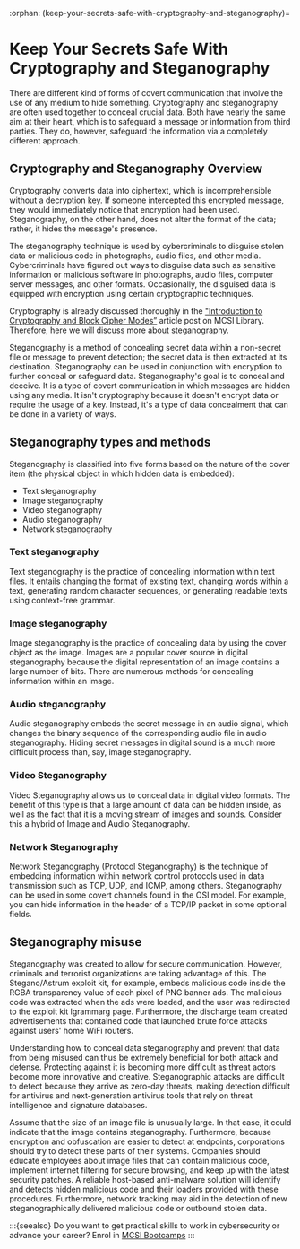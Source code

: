 :orphan:
(keep-your-secrets-safe-with-cryptography-and-steganography)=
# Keep Your Secrets Safe With Cryptography and Steganography
  

There are different kind of forms of covert communication that involve the use of any medium to hide something. Cryptography and steganography are often used together to conceal crucial data. Both have nearly the same aim at their heart, which is to safeguard a message or information from third parties. They do, however, safeguard the information via a completely different approach.

## Cryptography and Steganography Overview

Cryptography converts data into ciphertext, which is incomprehensible without a decryption key. 
If someone intercepted this encrypted message, they would immediately notice that encryption had been used. Steganography, on the other hand, does not alter the format of the data; rather, it hides the 
message's presence.

The steganography technique is used by cybercriminals to disguise stolen data or malicious code in photographs, audio files, and other media. Cybercriminals have figured out ways to disguise data such as sensitive information or malicious software in photographs, audio files, computer server messages, and other formats. Occasionally, the disguised data is equipped with encryption using certain cryptographic techniques.

Cryptography is already discussed thoroughly in the ["Introduction to Cryptography and Block Cipher Modes”](introduction-to-cryptography-and-block-cipher-modes) article post on MCSI Library. Therefore, here we will discuss more about steganography.

Steganography is a method of concealing secret data within a non-secret file or message to
prevent detection; the secret data is then extracted at its destination. Steganography can be used in 
conjunction with encryption to further conceal or safeguard data.
Steganography's goal is to conceal and deceive. It is a type of covert communication in which 
messages are hidden using any media. It isn't cryptography because it doesn't encrypt data or require the usage of a key. Instead, it's a type of data concealment that can be done in a variety of ways.

## Steganography types and methods
Steganography is classified into five forms based on the nature of the cover item (the physical 
object in which hidden data is embedded): 
- Text steganography
- Image steganography
- Video steganography
- Audio steganography
- Network steganography

### Text steganography

Text steganography is the practice of concealing information within text files. It entails changing 
the format of existing text, changing words within a text, generating random character sequences, or 
generating readable texts using context-free grammar.

### Image steganography

Image steganography is the practice of concealing data by using the cover object as the image. 
Images are a popular cover source in digital steganography because the digital representation of an image contains a large number of bits. There are numerous methods for concealing information within an image.

### Audio steganography

Audio steganography embeds the secret message in an audio signal, which changes the binary 
sequence of the corresponding audio file in audio steganography. Hiding secret messages in digital sound is a much more difficult process than, say, image steganography.
  
### Video Steganography

Video Steganography allows us to conceal data in digital video formats. The benefit of this type is 
that a large amount of data can be hidden inside, as well as the fact that it is a moving stream of images and sounds. Consider this a hybrid of Image and Audio Steganography.

### Network Steganography

Network Steganography (Protocol Steganography) is the technique of embedding information 
within network control protocols used in data transmission such as TCP, UDP, and ICMP, among others. Steganography can be used in some covert channels found in the OSI model. For example, you can hide 
information in the header of a TCP/IP packet in some optional fields.

## Steganography misuse

Steganography was created to allow for secure communication. However, criminals and terrorist 
organizations are taking advantage of this. The Stegano/Astrum exploit kit, for example, embeds malicious code inside the RGBA transparency value of each pixel of PNG banner ads. The malicious code was extracted when the ads were loaded, and the user was redirected to the exploit kit lgrammarg page. Furthermore, the discharge team created advertisements that contained code that launched brute force 
attacks against users' home WiFi routers.


Understanding how to conceal data steganography and prevent that data from being misused can 
thus be extremely beneficial for both attack and defense. Protecting against it is becoming more difficult as threat actors become more innovative and creative. Steganographic attacks are difficult to detect because they arrive as zero-day threats, making detection difficult for antivirus and next-generation antivirus tools that rely on threat intelligence and signature databases.


Assume that the size of an image file is unusually large. In that case, it could indicate that the 
image contains steganography. Furthermore, because encryption and obfuscation are easier to detect at endpoints, corporations should try to detect these parts of their systems. Companies should educate employees about image files that can contain malicious code, implement internet filtering for secure browsing, and keep up with the latest security patches. A reliable host-based anti-malware solution will identify and detects hidden malicious code and their loaders provided with these procedures. 
Furthermore, network tracking may aid in the detection of new steganographically delivered malicious code or outbound stolen data.

:::{seealso}
Do you want to get practical skills to work in cybersecurity or advance your career? Enrol in [MCSI Bootcamps](https://www.mosse-institute.com/bootcamps.html)
:::